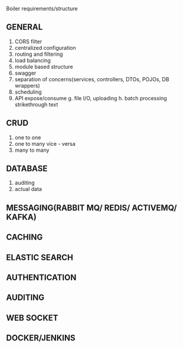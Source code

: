 Boiler requirements/structure

## **GENERAL**
1. CORS filter 
 2. centralized configuration
 3. routing and filtering
 4. load balancing
 5. module based structure
 6. swagger
 7. separation of concerns(services, controllers, DTOs, POJOs, DB
    wrappers)
8. scheduling
 9. API expose/consume g. file I/O, uploading h. batch processing
strikethrough text

## **CRUD**
 1. one to one
 2. one to many vice - versa 
 3. many to many

## **DATABASE**
  1. auditing 
  2.  actual data

## **MESSAGING(RABBIT MQ/ REDIS/ ACTIVEMQ/ KAFKA)**

## **CACHING**

## **ELASTIC SEARCH**

## **AUTHENTICATION**

## **AUDITING**

## **WEB SOCKET**

## **DOCKER/JENKINS**
